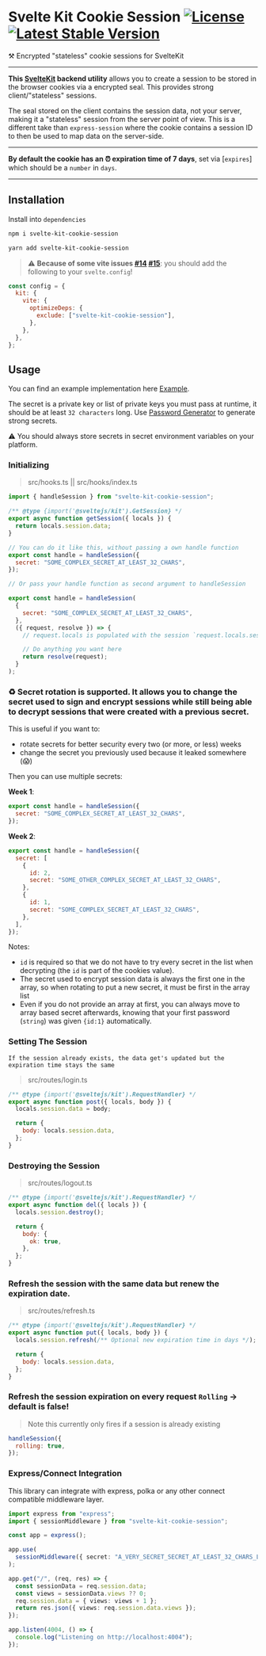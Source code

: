 # Svelte Kit Cookie Session [![License](https://img.shields.io/github/license/pixelmund/svelte-kit-cookie-session.svg)](https://github.com/pixelmund/svelte-kit-cookie-session) [![Latest Stable Version](https://img.shields.io/npm/v/svelte-kit-cookie-session.svg)](https://www.npmjs.com/package/svelte-kit-cookie-session)

⚒️ Encrypted "stateless" cookie sessions for SvelteKit

---

**This [SvelteKit](https://kit.svelte.dev) backend utility** allows you to create a session to be stored in the browser cookies via a encrypted seal. This provides strong client/"stateless" sessions.

The seal stored on the client contains the session data, not your server, making it a "stateless" session from the server point of view. This is a different take than `express-session` where the cookie contains a session ID to then be used to map data on the server-side.

---

**By default the cookie has an ⏰ expiration time of 7 days**, set via [`expires`] which should be a `number` in `days`.

---

## Installation

Install into `dependencies`

```bash
npm i svelte-kit-cookie-session

yarn add svelte-kit-cookie-session
```

> :warning: **Because of some vite issues [#14](https://github.com/pixelmund/svelte-kit-cookie-session/issues/14) [#15](https://github.com/pixelmund/svelte-kit-cookie-session/issues/15)**: you should add the following to your `svelte.config`!

```js
const config = {
  kit: {
    vite: {
      optimizeDeps: {
        exclude: ["svelte-kit-cookie-session"],
      },
    },
  },
};
```

## Usage

You can find an example implementation here [Example](/example).

The secret is a private key or list of private keys you must pass at runtime, it should be at least `32 characters` long. Use [Password Generator](https://1password.com/password-generator/) to generate strong secrets.

⚠️ You should always store secrets in secret environment variables on your platform.

### Initializing

> src/hooks.ts || src/hooks/index.ts

```js
import { handleSession } from "svelte-kit-cookie-session";

/** @type {import('@sveltejs/kit').GetSession} */
export async function getSession({ locals }) {
  return locals.session.data;
}

// You can do it like this, without passing a own handle function
export const handle = handleSession({
  secret: "SOME_COMPLEX_SECRET_AT_LEAST_32_CHARS",
});

// Or pass your handle function as second argument to handleSession

export const handle = handleSession(
  {
    secret: "SOME_COMPLEX_SECRET_AT_LEAST_32_CHARS",
  },
  ({ request, resolve }) => {
    // request.locals is populated with the session `request.locals.session`

    // Do anything you want here
    return resolve(request);
  }
);
```

### ♻️ Secret rotation is supported. It allows you to change the secret used to sign and encrypt sessions while still being able to decrypt sessions that were created with a previous secret.

This is useful if you want to:

- rotate secrets for better security every two (or more, or less) weeks
- change the secret you previously used because it leaked somewhere (😱)

Then you can use multiple secrets:

**Week 1**:

```js
export const handle = handleSession({
  secret: "SOME_COMPLEX_SECRET_AT_LEAST_32_CHARS",
});
```

**Week 2**:

```js
export const handle = handleSession({
  secret: [
    {
      id: 2,
      secret: "SOME_OTHER_COMPLEX_SECRET_AT_LEAST_32_CHARS",
    },
    {
      id: 1,
      secret: "SOME_COMPLEX_SECRET_AT_LEAST_32_CHARS",
    },
  ],
});
```

Notes:

- `id` is required so that we do not have to try every secret in the list when decrypting (the `id` is part of the cookies value).
- The secret used to encrypt session data is always the first one in the array, so when rotating to put a new secret, it must be first in the array list
- Even if you do not provide an array at first, you can always move to array based secret afterwards, knowing that your first password (`string`) was given `{id:1}` automatically.

### Setting The Session

`If the session already exists, the data get's updated but the expiration time stays the same`

> src/routes/login.ts

```js
/** @type {import('@sveltejs/kit').RequestHandler} */
export async function post({ locals, body }) {
  locals.session.data = body;

  return {
    body: locals.session.data,
  };
}
```

### Destroying the Session

> src/routes/logout.ts

```js
/** @type {import('@sveltejs/kit').RequestHandler} */
export async function del({ locals }) {
  locals.session.destroy();

  return {
    body: {
      ok: true,
    },
  };
}
```

### Refresh the session with the same data but renew the expiration date.

> src/routes/refresh.ts

```js
/** @type {import('@sveltejs/kit').RequestHandler} */
export async function put({ locals, body }) {
  locals.session.refresh(/** Optional new expiration time in days */);

  return {
    body: locals.session.data,
  };
}
```

### Refresh the session expiration on every request `Rolling` -> default is false!

> Note this currently only fires if a session is already existing

```js
handleSession({
  rolling: true,
});
```

### Express/Connect Integration

This library can integrate with express, polka or any other connect compatible middleware layer. 

```ts
import express from "express";
import { sessionMiddleware } from "svelte-kit-cookie-session";

const app = express();

app.use(
  sessionMiddleware({ secret: "A_VERY_SECRET_SECRET_AT_LEAST_32_CHARS_LONG" })
);

app.get("/", (req, res) => {
  const sessionData = req.session.data;
  const views = sessionData.views ?? 0;
  req.session.data = { views: views + 1 };
  return res.json({ views: req.session.data.views });
});

app.listen(4004, () => {
  console.log("Listening on http://localhost:4004");
});
```
